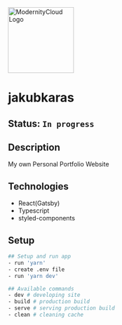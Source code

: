 <img alt="ModernityCloud Logo" src="/src//assets/icons/favicon.svg" width="150" />

# jakubkaras

## Status: `In progress`

## Description

My own Personal Portfolio Website

## Technologies

- React(Gatsby)
- Typescript
- styled-components

## Setup

```bash
## Setup and run app
- run 'yarn'
- create .env file
- run 'yarn dev'

## Available commands
- dev # developing site
- build # production build
- serve # serving production build
- clean # cleaning cache
```
